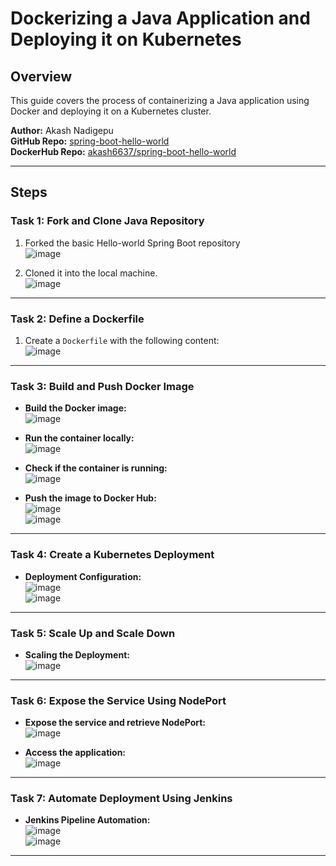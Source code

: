 # **Dockerizing a Java Application and Deploying it on Kubernetes**

## **Overview**
This guide covers the process of containerizing a Java application using Docker and deploying it on a Kubernetes cluster.

**Author:** Akash Nadigepu  
**GitHub Repo:** [spring-boot-hello-world](https://github.com/Akash-Nadigepu/spring-boot-hello-world)  
**DockerHub Repo:** [akash6637/spring-boot-hello-world](https://hub.docker.com/repository/docker/akash6637/spring-boot-hello-world/general)

---

## **Steps**

### **Task 1: Fork and Clone Java Repository**
1. Forked the basic Hello-world Spring Boot repository  
   ![image](https://github.com/user-attachments/assets/92749726-b6bc-45b9-a252-ad7af1c7828e)

2. Cloned it into the local machine.  
   ![image](https://github.com/user-attachments/assets/35a961c7-a5f7-4132-b4ce-894cdeb61527)

---

### **Task 2: Define a Dockerfile**
1. Create a `Dockerfile` with the following content:  
   ![image](https://github.com/user-attachments/assets/98b3d1ba-c11b-4f8f-961e-dae3dbbf63d4)

---

### **Task 3: Build and Push Docker Image**

- **Build the Docker image:**  
  ![image](https://github.com/user-attachments/assets/02bac17b-22c8-412c-8ab0-cc8250d2b9b1)

- **Run the container locally:**  
  ![image](https://github.com/user-attachments/assets/325b3901-9d38-4dae-83ce-7d6b57c574f2)

- **Check if the container is running:**  
  ![image](https://github.com/user-attachments/assets/b0c76e56-6322-4435-8782-b8fd3a1bceb2)

- **Push the image to Docker Hub:**  
  ![image](https://github.com/user-attachments/assets/e129d944-20d2-4f76-9cce-f8cafd5ab0bf)  
  ![image](https://github.com/user-attachments/assets/46e3f929-ef82-4ba4-9768-9da3d2d55a4e)

---

### **Task 4: Create a Kubernetes Deployment**

- **Deployment Configuration:**  
  ![image](https://github.com/user-attachments/assets/e5696346-5546-4520-bfcb-341221ef89b4)  
  ![image](https://github.com/user-attachments/assets/c5815c7a-ec30-4f43-9829-362a5e8a1cd4)

---

### **Task 5: Scale Up and Scale Down**

- **Scaling the Deployment:**  
  ![image](https://github.com/user-attachments/assets/cbbddb4c-4d35-4056-b6b9-f4f196cc8fc4)

---

### **Task 6: Expose the Service Using NodePort**

- **Expose the service and retrieve NodePort:**  
  ![image](https://github.com/user-attachments/assets/9b88342b-6081-422f-ba5a-8d302861bd96)

- **Access the application:**  
  ![image](https://github.com/user-attachments/assets/b3131fa7-7a1f-451a-9995-9fc7b563ac13)

---

### **Task 7: Automate Deployment Using Jenkins**

- **Jenkins Pipeline Automation:**  
  ![image](https://github.com/user-attachments/assets/f3ab2e6c-2374-41ee-9386-a824cbdfb99f)  
  ![image](https://github.com/user-attachments/assets/92ffda22-5bd5-4c8e-9880-e971bbc5eeb5)

---


